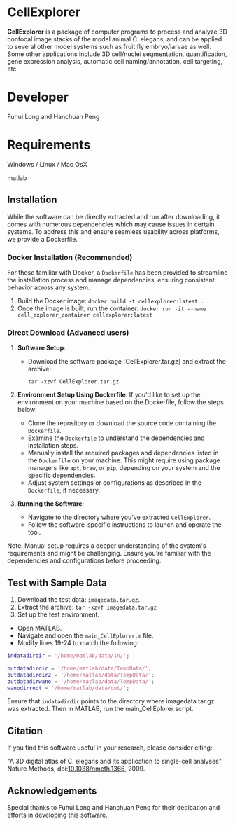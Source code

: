 # CellExplorer
**CellExplorer** is a package of computer programs to process and analyze 3D confocal image stacks of the model animal C. elegans, and can be applied to several other model systems such as fruit fly embryo/larvae as well. Some other applications include 3D cell/nuclei segmentation, quantification, gene expression analysis, automatic cell naming/annotation, cell targeting, etc. 

# Developer
Fuhui Long and Hanchuan Peng

# Requirements
Windows / Linux / Mac OsX

matlab

## Installation

While the software can be directly extracted and run after downloading, it comes with numerous dependencies which may cause issues in certain systems. To address this and ensure seamless usability across platforms, we provide a Dockerfile. 

### Docker Installation (Recommended)

For those familiar with Docker, a `Dockerfile` has been provided to streamline the installation process and manage dependencies, ensuring consistent behavior across any system.

1. Build the Docker image:
`docker build -t cellexplorer:latest .`
2. Once the image is built, run the container:
`docker run -it --name cell_explorer_container cellexplorer:latest`

### Direct Download (Advanced users)

1. **Software Setup**:
    - Download the software package [CellExplorer.tar.gz] and extract the archive:
      ```
      tar -xzvf CellExplorer.tar.gz
      ```

2. **Environment Setup Using Dockerfile**:
    If you'd like to set up the environment on your machine based on the Dockerfile, follow the steps below:
    - Clone the repository or download the source code containing the `Dockerfile`.
    - Examine the `Dockerfile` to understand the dependencies and installation steps.
    - Manually install the required packages and dependencies listed in the `Dockerfile` on your machine. This might require using package managers like `apt`, `brew`, or `pip`, depending on your system and the specific dependencies.
    - Adjust system settings or configurations as described in the `Dockerfile`, if necessary.
   
3. **Running the Software**:
    - Navigate to the directory where you've extracted `CellExplorer`.
    - Follow the software-specific instructions to launch and operate the tool.

Note: Manual setup requires a deeper understanding of the system's requirements and might be challenging. Ensure you're familiar with the dependencies and configurations before proceeding.

## Test with Sample Data
1. Download the test data: `imagedata.tar.gz`.
2. Extract the archive:
`tar -xzvf imagedata.tar.gz`
3. Set up the test environment:
- Open MATLAB.
- Navigate and open the `main_CellEplorer.m` file.
- Modify lines 19-24 to match the following:

```matlab
indatadirdir = '/home/matlab/data/in/';

outdatadirdir = '/home/matlab/data/TempData/';
outdatadirdir2 = '/home/matlab/data/TempData/';
outdatadirwano = '/home/matlab/data/TempData/';
wanodirroot = '/home/matlab/data/out/';
```
Ensure that `indatadirdir` points to the directory where imagedata.tar.gz was extracted.
Then in MATLAB, run the main_CellEplorer script.

## Citation

If you find this software useful in your research, please consider citing:

"A 3D digital atlas of C. elegans and its application to single-cell analyses" Nature Methods, doi:[10.1038/nmeth.1366](https://www.nature.com/articles/nmeth.1366), 2009.

## Acknowledgements

Special thanks to Fuhui Long and Hanchuan Peng for their dedication and efforts in developing this software.


